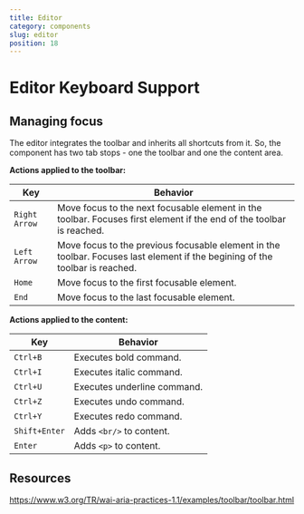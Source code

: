```yaml
---
title: Editor
category: components
slug: editor
position: 18
---
```

# Editor Keyboard Support

## Managing focus

The editor integrates the toolbar and inherits all shortcuts from it. So, the component has two tab stops - one the toolbar and one the content area.

**Actions applied to the toolbar:**

| Key         | Behavior                                                    |
|-------------|-------------------------------------------------------------|
| `Right Arrow`  | Move focus to the next focusable element in the toolbar. Focuses first element if the end of the toolbar is reached. |
| `Left Arrow`  | Move focus to the previous focusable element in the toolbar. Focuses last element if the begining of the toolbar is reached. |
| `Home`  | Move focus to the first focusable element. |
| `End`  | Move focus to the last focusable element. |

**Actions applied to the content:**


| Key         | Behavior                                                    |
|-------------|-------------------------------------------------------------|
| `Ctrl+B`  | Executes bold command. |
| `Ctrl+I`  | Executes italic command. |
| `Ctrl+U`  | Executes underline command. |
| `Ctrl+Z`  | Executes undo command. |
| `Ctrl+Y`  | Executes redo command. |
| `Shift+Enter`  | Adds `<br/>` to content. |
| `Enter`  | Adds `<p>` to content. |

## Resources

https://www.w3.org/TR/wai-aria-practices-1.1/examples/toolbar/toolbar.html

